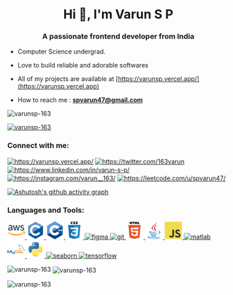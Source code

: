 <h1 align="center">Hi 👋, I'm Varun S P</h1>

<h3 align="center">A passionate frontend developer from India</h3>

- Computer Science undergrad.

- Love to build reliable and adorable softwares 

- All of my projects are available at [https://varunsp.vercel.app/](https://varunsp.vercel.app)

- How to reach me : [**spvarun47@gmail.com**](https://varunsp.vercel.app)


<p align="left"> <img src="https://komarev.com/ghpvc/?username=varunsp-163&label=Profile%20views&color=0e75b6&style=flat" alt="varunsp-163" /> </p>

<p align="left"> <a href="https://github.com/ryo-ma/github-profile-trophy"><img src="https://github-profile-trophy.vercel.app/?username=varunsp-163" alt="varunsp-163" /></a> </p>

<h3 align="left">Connect with me:</h3>
<p align="left">
<a href="https://dev.to/https://varunsp.vercel.app/" target="blank"><img align="center" src="https://raw.githubusercontent.com/rahuldkjain/github-profile-readme-generator/master/src/images/icons/Social/devto.svg" alt="https://varunsp.vercel.app/" height="30" width="40" /></a>
<a href="https://twitter.com/https://twitter.com/163varun" target="blank"><img align="center" src="https://raw.githubusercontent.com/rahuldkjain/github-profile-readme-generator/master/src/images/icons/Social/twitter.svg" alt="https://twitter.com/163varun" height="30" width="40" /></a>
<a href="https://linkedin.com/in/https://www.linkedin.com/in/varun-s-p/" target="blank"><img align="center" src="https://raw.githubusercontent.com/rahuldkjain/github-profile-readme-generator/master/src/images/icons/Social/linked-in-alt.svg" alt="https://www.linkedin.com/in/varun-s-p/" height="30" width="40" /></a>
<a href="https://instagram.com/https://instagram.com/varun._.163/" target="blank"><img align="center" src="https://raw.githubusercontent.com/rahuldkjain/github-profile-readme-generator/master/src/images/icons/Social/instagram.svg" alt="https://instagram.com/varun._.163/" height="30" width="40" /></a>
<a href="https://www.leetcode.com/https://leetcode.com/u/spvarun47/" target="blank"><img align="center" src="https://raw.githubusercontent.com/rahuldkjain/github-profile-readme-generator/master/src/images/icons/Social/leet-code.svg" alt="https://leetcode.com/u/spvarun47/" height="30" width="40" /></a>
</p>


[![Ashutosh's github activity graph](https://github-readme-activity-graph.vercel.app/graph?username=varunsp-163&bg_color=000000&color=00a329&line=0b7f13&point=2a9237&area=true&hide_border=true)](https://github.com/ashutosh00710/github-readme-activity-graph)

<h3 align="left">Languages and Tools:</h3>
<p align="left"> <a href="https://aws.amazon.com" target="_blank" rel="noreferrer"> <img src="https://raw.githubusercontent.com/devicons/devicon/master/icons/amazonwebservices/amazonwebservices-original-wordmark.svg" alt="aws" width="40" height="40"/> </a> <a href="https://www.cprogramming.com/" target="_blank" rel="noreferrer"> <img src="https://raw.githubusercontent.com/devicons/devicon/master/icons/c/c-original.svg" alt="c" width="40" height="40"/> </a> <a href="https://www.w3schools.com/cpp/" target="_blank" rel="noreferrer"> <img src="https://raw.githubusercontent.com/devicons/devicon/master/icons/cplusplus/cplusplus-original.svg" alt="cplusplus" width="40" height="40"/> </a> <a href="https://www.w3schools.com/css/" target="_blank" rel="noreferrer"> <img src="https://raw.githubusercontent.com/devicons/devicon/master/icons/css3/css3-original-wordmark.svg" alt="css3" width="40" height="40"/> </a> <a href="https://www.figma.com/" target="_blank" rel="noreferrer"> <img src="https://www.vectorlogo.zone/logos/figma/figma-icon.svg" alt="figma" width="40" height="40"/> </a> <a href="https://git-scm.com/" target="_blank" rel="noreferrer"> <img src="https://www.vectorlogo.zone/logos/git-scm/git-scm-icon.svg" alt="git" width="40" height="40"/> </a> <a href="https://www.w3.org/html/" target="_blank" rel="noreferrer"> <img src="https://raw.githubusercontent.com/devicons/devicon/master/icons/html5/html5-original-wordmark.svg" alt="html5" width="40" height="40"/> </a> <a href="https://www.java.com" target="_blank" rel="noreferrer"> <img src="https://raw.githubusercontent.com/devicons/devicon/master/icons/java/java-original.svg" alt="java" width="40" height="40"/> </a> <a href="https://developer.mozilla.org/en-US/docs/Web/JavaScript" target="_blank" rel="noreferrer"> <img src="https://raw.githubusercontent.com/devicons/devicon/master/icons/javascript/javascript-original.svg" alt="javascript" width="40" height="40"/> </a> <a href="https://www.mathworks.com/" target="_blank" rel="noreferrer"> <img src="https://upload.wikimedia.org/wikipedia/commons/2/21/Matlab_Logo.png" alt="matlab" width="40" height="40"/> </a> <a href="https://www.mysql.com/" target="_blank" rel="noreferrer"> <img src="https://raw.githubusercontent.com/devicons/devicon/master/icons/mysql/mysql-original-wordmark.svg" alt="mysql" width="40" height="40"/> 
 <a href="https://www.python.org" target="_blank" rel="noreferrer"> <img src="https://raw.githubusercontent.com/devicons/devicon/master/icons/python/python-original.svg" alt="python" width="40" height="40"/> </a>
  <a href="https://seaborn.pydata.org/" target="_blank" rel="noreferrer"> <img src="https://seaborn.pydata.org/_images/logo-mark-lightbg.svg" alt="seaborn" width="40" height="40"/> </a> <a href="https://www.tensorflow.org" target="_blank" rel="noreferrer"> <img src="https://www.vectorlogo.zone/logos/tensorflow/tensorflow-icon.svg" alt="tensorflow" width="40" height="40"/> </a> </p>

<!-- <p><img align="left" src="https://github-readme-stats.vercel.app/api/top-langs?username=varunsp-163&show_icons=true&locale=en&layout=compact" alt="varunsp-163" /></p> -->


<p><img align="left" src="https://github-readme-stats.vercel.app/api/top-langs?username=varunsp-163&show_icons=true&locale=en&layout=compact" alt="varunsp-163" /></p>

<p>&nbsp;<img align="center" src="https://github-readme-stats.vercel.app/api?username=varunsp-163&show_icons=true&locale=en" alt="varunsp-163" /></p>

<p><img align="center" src="https://github-readme-streak-stats.herokuapp.com/?user=varunsp-163&" alt="varunsp-163" /></p>

